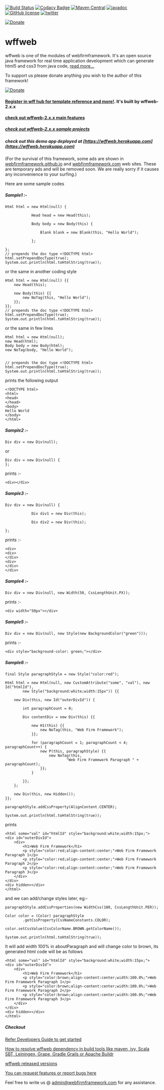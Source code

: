 [![Build Status](https://api.travis-ci.org/webfirmframework/wff.svg?branch=master)](https://travis-ci.org/webfirmframework/wff)
[![Codacy Badge](https://api.codacy.com/project/badge/Grade/410601e16dc54b0a973c03845ad790c2)](https://www.codacy.com/app/webfirm-framework/wff?utm_source=github.com&amp;utm_medium=referral&amp;utm_content=webfirmframework/wff&amp;utm_campaign=Badge_Grade)
[![Maven Central](https://maven-badges.herokuapp.com/maven-central/com.webfirmframework/wffweb/badge.svg)](https://search.maven.org/#artifactdetails%7Ccom.webfirmframework%7Cwffweb%7C2.1.12%7Cjar)
[![javadoc](https://img.shields.io/:wffweb-javadoc-blue.svg)](https://webfirmframework.github.io/wffweb/wffweb-javadoc)
[![GitHub license](https://img.shields.io/badge/license-Apache%20License%202.0-blue.svg?style=flat)](https://www.apache.org/licenses/LICENSE-2.0)
[![twitter](https://img.shields.io/badge/twitter-@wffweb-blue.svg)](https://webfirmframework.com/twitter)

[![Donate](https://img.shields.io/badge/Donate-PayPal-green.svg)](https://webfirmframework.com/donate)


# wffweb
wffweb is one of the modules of webfirmframework. It's an open source java framework for real time application development which can generate html5 and css3 from java code, [read more...](https://webfirmframework.github.io/)


To support us please donate anything you wish to the author of this framework!

[![Donate](https://img.shields.io/badge/Donate-PayPal-green.svg)](https://webfirmframework.com/donate)


#### [Register in wff hub for template reference and more!](http://hub.webfirmframework.com). It's built by wffweb-2.x.x
#### [check out wffweb-2.x.x main features](https://www.youtube.com/watch?v=UWoNliHOy6A)
##### [check out wffweb-2.x.x sample projects](https://github.com/webfirmframework/tomcat-8-wffweb-demo-apps)


##### check out this demo app deployed at [https://wffweb.herokuapp.com](https://wffweb.herokuapp.com)


(For the survival of this framework, some ads are shown in [webfirmframework.github.io](https://webfirmframework.github.io) and [webfirmframework.com](https://webfirmframework.com) web sites. These are temporary ads and will be removed soon. We are really sorry if it causes any inconvenience to your surfing.)   

Here are some sample codes

##### Sample1 :-
~~~
Html html = new Html(null) {
       	 
        	Head head = new Head(this);
       	 
        	Body body = new Body(this) {
           	 
            	Blank blank = new Blank(this, "Hello World");
           	 
        	};
       	 
};
// prepends the doc type <!DOCTYPE html>
html.setPrependDocType(true);
System.out.println(html.toHtmlString(true)); 
~~~

or the same in another coding style
~~~
Html html = new Html(null) {{	  
    new Head(this);
       
    new Body(this) {{ 
        new NoTag(this, "Hello World");
    }};
}};
// prepends the doc type <!DOCTYPE html>
html.setPrependDocType(true);
System.out.println(html.toHtmlString(true)); 
~~~

or the same in few lines

~~~
Html html = new Html(null);
new Head(html);
Body body = new Body(html);
new NoTag(body, "Hello World");


// prepends the doc type <!DOCTYPE html>
html.setPrependDocType(true);
System.out.println(html.toHtmlString(true)); 
~~~

prints the following output
~~~
<!DOCTYPE html>
<html>
<head>
</head>
<body>
Hello World
</body>
</html>
~~~

##### Sample2 :-
~~~
Div div = new Div(null); 
~~~
or 
~~~
Div div = new Div(null) {
};
~~~
prints :- 
~~~
<div></div>
~~~

##### Sample3 :-
~~~
Div div = new Div(null) {
       	 
        	Div div1 = new Div(this);  
       	 
        	Div div2 = new Div(this);
       	 
};
~~~
prints :- 
~~~
<div>
<div>
</div>
<div>
</div>
</div>
~~~
##### Sample4 :-
~~~
Div div = new Div(null, new Width(50, CssLengthUnit.PX));
~~~
prints :- 
~~~
<div width="50px"></div>
~~~

##### Sample5 :-
~~~
Div div = new Div(null, new Style(new BackgroundColor("green")));
~~~
prints :- 
~~~
<div style="background-color: green;"></div>
~~~

##### Sample6 :-
```
final Style paragraphStyle = new Style("color:red");

Html html = new Html(null, new CustomAttribute("some", "val"), new Id("htmlId"),
		new Style("background:white;width:15px")) {{

	new Div(this, new Id("outerDivId")) {

		int paragraphCount = 0;

		Div contentDiv = new Div(this) {{

			new H1(this) {{
				new NoTag(this, "Web Firm Framework");
			}};

			for (paragraphCount = 1; paragraphCount < 4; paragraphCount++) {
				new P(this, paragraphStyle) {{
					new NoTag(this,
							"Web Firm Framework Paragraph " + paragraphCount);
				}};
			}

		}};
	};

	new Div(this, new Hidden());
}};

paragraphStyle.addCssProperty(AlignContent.CENTER);

System.out.println(html.toHtmlString(true));
```
prints

```
<html some="val" id="htmlId" style="background:white;width:15px;">
<div id="outerDivId">
    <div>
        <h1>Web Firm Framework</h1>
        <p style="color:red;align-content:center;">Web Firm Framework Paragraph 1</p>
        <p style="color:red;align-content:center;">Web Firm Framework Paragraph 2</p>
        <p style="color:red;align-content:center;">Web Firm Framework Paragraph 3</p>
    </div>
</div>
<div hidden></div>
</html>
```
and we can add/change styles later, eg:-
```
paragraphStyle.addCssProperties(new WidthCss(100, CssLengthUnit.PER));

Color color = (Color) paragraphStyle
        .getCssProperty(CssNameConstants.COLOR);
        
color.setCssValue(CssColorName.BROWN.getColorName());

System.out.println(html.toHtmlString(true));

```
It will add width 100% in aboutParagraph and will change color to brown, its generated html code will be as follows

```
<html some="val" id="htmlId" style="background:white;width:15px;">
<div id="outerDivId">
    <div>
        <h1>Web Firm Framework</h1>
        <p style="color:brown;align-content:center;width:100.0%;">Web Firm Framework Paragraph 1</p>
        <p style="color:brown;align-content:center;width:100.0%;">Web Firm Framework Paragraph 2</p>
        <p style="color:brown;align-content:center;width:100.0%;">Web Firm Framework Paragraph 3</p>
    </div>
</div>
<div hidden></div>
</html>
```


##### Checkout 

[Refer Developers Guide to get started](https://webfirmframework.github.io/developers-guide/get-started.html)

[How to resolve wffweb dependency in build tools like maven, ivy, Scala SBT, Leiningen, Grape, Gradle Grails or Apache Buildr](https://webfirmframework.github.io/developers-guide/how-to-resolve-dependency-in-build-tools.html)

[wffweb released versions](https://webfirmframework.github.io/developers-guide/wffweb-released-versions.html)

[You can request features or report bugs here](https://github.com/webfirmframework/wff/issues)

Feel free to write us @ admin@webfirmframework.com for any assistance.
